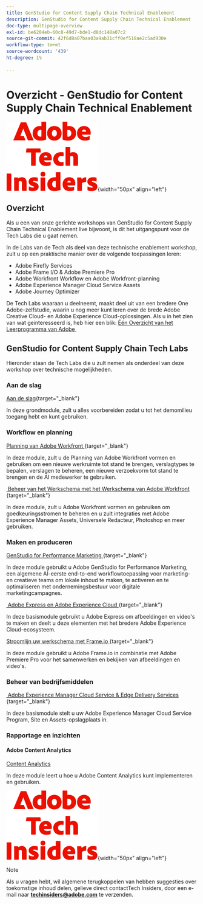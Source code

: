 ```yaml
---
title: GenStudio for Content Supply Chain Technical Enablement
description: GenStudio for Content Supply Chain Technical Enablement
doc-type: multipage-overview
exl-id: be6284eb-60c8-49d7-bde1-d8dc148a07c2
source-git-commit: 42f6d8a07baa03a9ab31cff0ef518ae2c5ad930e
workflow-type: tm+mt
source-wordcount: '439'
ht-degree: 1%

---
```


# Overzicht - GenStudio for Content Supply Chain Technical Enablement

![&#x200B; Indexen van de Tech &#x200B;](./assets/images/techinsiders.png){width="50px" align="left"}

## Overzicht

Als u een van onze gerichte workshops van GenStudio for Content Supply Chain Technical Enablement live bijwoont, is dit het uitgangspunt voor de Tech Labs die u gaat nemen.

In de Labs van de Tech als deel van deze technische enablement workshop, zult u op een praktische manier over de volgende toepassingen leren:

- Adobe Firefly Services
- Adobe Frame I/O &amp; Adobe Premiere Pro
- Adobe Workfront Workflow en Adobe Workfront-planning
- Adobe Experience Manager Cloud Service Assets
- Adobe Journey Optimizer

De Tech Labs waaraan u deelneemt, maakt deel uit van een bredere One Adobe-zelfstudie, waarin u nog meer kunt leren over de brede Adobe Creative Cloud- en Adobe Experience Cloud-oplossingen. Als u in het zien van wat geinteresseerd is, heb hier een blik: [&#x200B; Één Overzicht van het Leerprogramma van Adobe &#x200B;](./overview.md)

## GenStudio for Content Supply Chain Tech Labs

Hieronder staan de Tech Labs die u zult nemen als onderdeel van deze workshop over technische mogelijkheden.

### Aan de slag

[Aan de slag](./modules/getting-started/gettingstarted/getting-started.md){target="_blank"}

In deze grondmodule, zult u alles voorbereiden zodat u tot het demomilieu toegang hebt en kunt gebruiken.

### Workflow en planning

[&#x200B; Planning van Adobe Workfront &#x200B;](./modules/workflow-planning/module1.1/wfplanning.md){target="_blank"}

In deze module, zult u de Planning van Adobe Workfront vormen en gebruiken om een nieuwe werkruimte tot stand te brengen, verslagtypes te bepalen, verslagen te beheren, een nieuwe verzoekvorm tot stand te brengen en de AI medewerker te gebruiken.

[&#x200B; Beheer van het Werkschema met het Werkschema van Adobe Workfront &#x200B;](./modules/workflow-planning/module1.2/workfront.md){target="_blank"}

In deze module, zult u Adobe Workfront vormen en gebruiken om goedkeuringsstromen te beheren en u zult integraties met Adobe Experience Manager Assets, Universele Redacteur, Photoshop en meer gebruiken.

### Maken en produceren

[&#x200B; GenStudio for Performance Marketing &#x200B;](./modules/creation-production/module1.3/genstudio.md){target="_blank"}

In deze module gebruikt u Adobe GenStudio for Performance Marketing, een algemene AI-eerste end-to-end workflowtoepassing voor marketing- en creatieve teams om lokale inhoud te maken, te activeren en te optimaliseren met ondernemingsbestuur voor digitale marketingcampagnes.

[&#x200B; Adobe Express en Adobe Experience Cloud &#x200B;](./modules/creation-production/module1.4/express.md){target="_blank"}

In deze basismodule gebruikt u Adobe Express om afbeeldingen en video&#39;s te maken en deelt u deze elementen met het bredere Adobe Experience Cloud-ecosysteem.

[&#x200B; Stroomlijn uw werkschema met Frame.io &#x200B;](./modules/creation-production/module1.5/frameio.md){target="_blank"}

In deze module gebruikt u Adobe Frame.io in combinatie met Adobe Premiere Pro voor het samenwerken en bekijken van afbeeldingen en video&#39;s.

### Beheer van bedrijfsmiddelen

[&#x200B; Adobe Experience Manager Cloud Service &amp; Edge Delivery Services &#x200B;](./modules/asset-mgmt/module2.1/aemcs.md){target="_blank"}

In deze basismodule stelt u uw Adobe Experience Manager Cloud Service Program, Site en Assets-opslagplaats in.

### Rapportage en inzichten

#### Adobe Content Analytics

[Content Analytics](./modules/reporting-insights/content/module3.1/contentanalytics.md)

In deze module leert u hoe u Adobe Content Analytics kunt implementeren en gebruiken.

![&#x200B; Indexen van de Tech &#x200B;](./assets/images/techinsiders.png){width="50px" align="left"}

>[!NOTE]
>
>Als u vragen hebt, wil algemene terugkoppelen van hebben suggesties over toekomstige inhoud delen, gelieve direct contactTech Insiders, door een e-mail naar **techinsiders@adobe.com** te verzenden.
